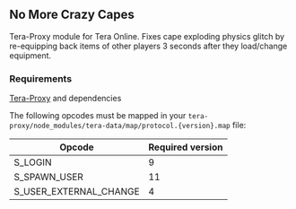 ## No More Crazy Capes
Tera-Proxy module for Tera Online. Fixes cape exploding physics glitch by re-equipping back items of other players 3 seconds after they load/change equipment.
### Requirements
[Tera-Proxy](https://github.com/meishuu/tera-proxy) and dependencies

The following opcodes must be mapped in your `tera-proxy/node_modules/tera-data/map/protocol.{version}.map` file:

|         Opcode         | Required version |
| ---------------------- | ---------------- |
|        S_LOGIN         |        9         |
|      S_SPAWN_USER      |        11        |
| S_USER_EXTERNAL_CHANGE |        4         |
